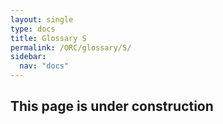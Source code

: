 ```yaml
---
layout: single
type: docs
title: Glossary S
permalink: /ORC/glossary/S/
sidebar:
  nav: "docs"
---
```


## This page is under construction